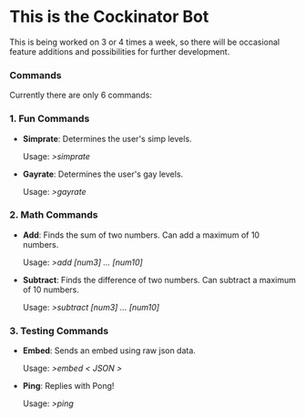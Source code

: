 # This is the Cockinator Bot
This is being worked on 3 or 4 times a week, so there will be occasional feature additions and possibilities for further development.

### Commands
Currently there are only 6 commands:
### 1. Fun Commands
   - **Simprate**: Determines the user's simp levels.
   
     Usage: *>simprate*
   - **Gayrate**: Determines the user's gay levels.
   
     Usage: *>gayrate*
### 2. Math Commands
   - **Add**: Finds the sum of two numbers. Can add a maximum of 10 numbers.
   
     Usage: *>add <num1> <num2> [num3] ... [num10]*
   - **Subtract**: Finds the difference of two numbers. Can subtract a maximum of 10 numbers.
   
     Usage: *>subtract <num1> <num2> [num3] ... [num10]*
### 3. Testing Commands
   - **Embed**: Sends an embed using raw json data.
   
     Usage: *>embed < JSON >*
   
   - **Ping**: Replies with Pong!
   
     Usage: *>ping*
